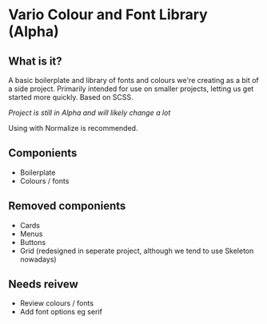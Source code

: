 # Vario Colour and Font Library (Alpha)

## What is it?
A basic boilerplate and library of fonts and colours we're creating as a bit of a side project. Primarily intended for use on smaller projects, letting us get started more quickly. Based on SCSS. 

*Project is still in Alpha and will likely change a lot*

Using with Normalize is recommended.

## Componients
- Boilerplate
- Colours / fonts 

## Removed componients 
- Cards
- Menus 
- Buttons 
- Grid (redesigned in seperate project, although we tend to use Skeleton nowadays)

## Needs reivew
- Review colours / fonts
- Add font options eg serif 

